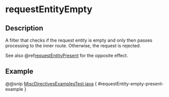 <a id="requestentityempty-java"></a>
# requestEntityEmpty

## Description

A filter that checks if the request entity is empty and only then passes processing to the inner route.
Otherwise, the request is rejected.

See also @ref[requestEntityPresent](requestEntityPresent.md#requestentitypresent-java) for the opposite effect.

## Example

@@snip [MiscDirectivesExamplesTest.java](../../../../../../../test/java/docs/http/javadsl/server/directives/MiscDirectivesExamplesTest.java) { #requestEntity-empty-present-example }